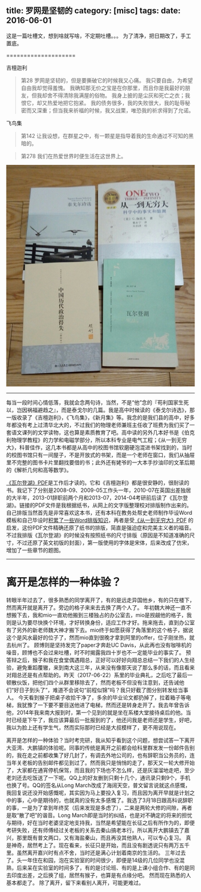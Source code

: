 title: 罗网是坚韧的
category: [misc]
tags: 
date: 2016-06-01
---

这是一篇吐槽文，想到啥就写啥，不定期吐槽。。。
为了清净，把日期改了，手工置底。

====================

<!--more-->

吉檀迦利
> 第28
> 罗网是坚韧的，但是要撕破它的时候我又心痛。
> 我只要自由，为希望自由我却觉得羞愧。
> 我确知那无价之宝是在你那里，而且你是我最好的朋友，但我却舍不得清除我满屋的俗物。
> 我身上披的是尘灰和死亡之衣；我恨它，却又热爱地把它抱紧。
> 我的债务很多，我的失败很大，我的耻辱秘密而又深重；但当我来祈福的时候，我又战栗，唯恐我的祈求得到了允诺。



飞鸟集
> 第142
> 让我设想，在群星之中，有一颗星是指导着我的生命通过不可知的黑暗的。

> 第278
> 我们在热爱世界时便生活在这世界上。

![](/img/4books_IMG_20150328_201923.jpg)

-----

每当一段时间心情低落，我就会念两句诗，当然，不是“他”念的『苟利国家生死以，岂因祸福避趋之』，而是泰戈尔的几篇。我是高中时候读的《泰戈尔诗选》，那一版收录了《吉檀迦利》，《飞鸟集》，《新月集》等。我念的是我们县的高中，好多年都没有考上过清华北大的，不过我们的物理老师兼班主任收了班费为我们买了一套语文课列的文学读物，这也算是素质教育了吧。高中读的另外几本好书是《伯克利物理学教程》的力学和电磁学部分，所以本科专业是电气工程；《从一到无穷大》，科普佳作，这几本书都是从高中的校图书馆软磨硬泡混进书架找到的，当时的校图书馆只有一间屋子，不是开放式的书架，而是一个老师在窗口，我们从抽屉里不完整的图书卡片里翻找要借的书；此外还有姥爷的一大本手抄油印的文革后期的《解析几何和高等数学》。

[《瓦尔登湖》PDF](/doc/walden.pdf)是工作后才读的。它和《吉檀迦利》都是很安静的，很耐读的书。我记下了分别是2008-09、2009-05工作头一年，2010-07在英国出差独居的大半年，2013-01辞职前两个月和2013-07，2014-04考研前后读了《瓦尔登湖》。链接的PDF文件是我根据纸书，从网上的文字版整理校对排版制作出来的。自己排版当然首先是非常喜欢这本书，还有本科在教务处帮史老师制作毕设Word模板和自己毕设时[积累了一些Word排版知识](https://wenku.baidu.com/view/a668646a1eb91a37f1115c35.html)，再者是受[《从一到无穷大》PDF](http://www.sendsms.cn/box/dl/_25B6_25B9_25B0_25EA_25B6_25C1_25CA_25E9/_25BF_25C6_25C6_25D5/_25A1_25B6_25B4_25D3_25D2_25BB_25B5_25BD_25CE_25DE_25C7_25EE_25B4_25F3_25A1_25B7.pdf) 的启发，这份PDF文件精确还原了纸书的排版，简直是强迫症和完美主义者的福音。不过我排版《瓦尔登湖》的时候没有按照纸书的尺寸排版（原因是不知道准确的尺寸，不过还原了英文初版的封面），第一版使用的字体是宋体，后来改成了仿宋，增加了一些章节的题图。


-----

# 离开是怎样的一种体验？
转眼半年过去了，很多熟悉的同学离开了，有的是远走异国他乡，有的只在楼下，然而离开就是离开了。旁边的格子来来去去换了两个人了。
年初魏大神还一直不想搬下去，我和mio一直劝他搬到三楼独占的办公室去，mio是觊觎他的格子，我则是认为要尽快换个环境，才好转换身份，适应工作才好。拖来拖去，直到办公室有了另外的新老师魏大神才搬下去。mio终于如愿获得了角落里的这个格子，据说这个是风水最好的位子了，然而mio直到很晚才拿到阿里的offer，位子刚坐热，就去杭州了。
顾博则是坚持发完了paper才奔赴UC Davis，从此再也没有咖啡机的噪音，顾博也不会过来吐槽，时不时揭露我四十岁也不一定能毕业的事实了。
预答辩之后，猴子和我在食堂偶遇翔总，正好可以好好向翔总总结一下我们的人生经验，避免重蹈覆辙，来到南大这三年，从来没有像那天说了那么多的话，而且看来对翔总还是有点帮助的。昨天（2017-06-22）系里的毕业典礼，之后吃了最后一顿散伙饭，把他们四个从群里移除去了，然而老板不但没有注意到，还告诫他们“好日子到头了”，难道不会说句“前程似锦”吗？我只好截了图分别转发给当事人。
今天看到猴子把桌子收拾干净了，多余的毕业论文都扔掉了，拉着箱子等电梯，我犹豫了一下要不要目送他进了电梯，然而还是转身走开了。我去年曾告诉他，2014年我来南大报到时，第一个见到的就是坐在系楼大堂接待桌后的他。当时已经是下午了，我应该算最后一批报到的了，他还问我是老师还是学生，好吧，我以为脸上还有学生气，然而实际那时已经是大叔模样了，更不用说现在。

离开是怎样的一种体验？当时考完研，我从知乎看到这个问题，想尝试答一下离开大亚湾、大鹏镇的体验呢。同事的传统是离开之前都会给科里群发发一份邮件告别的，我在走之前都收集了好几封了，有调去外地公司的，也有辞职当公务员的，连当年关老板的告别邮件都见到过了。然而我只是悄悄的走了，那天又一轮大修开始了，大家都在通宵停机保驾，而且我的下场也不怎么样，还是灰溜溜地走吧，至少老刘还去吃饭送了一下呢。QQ上的好友删到只剩十几个，通讯录只剩9个，手机也换了号。QQ的签名从Long March改成了海阔天空，普文留言说就这点感慨，我回复说还没开始感慨呢，其实因为马上要投入复习，而且因为离开早就是计划之中的事，心中是期待的，也就真的没有太多感慨了。我选了3月18日跟高科说辞职的事，一是为了拿到年终奖（后来发现是多虑了），二来是两轮大修的间隙，再者是取“散了吧”的谐音。Long March即是当时的纠结，也是对不确定的将来的担忧与期待，好在当时老婆坚定地支持我，当然是希望能在长征之后有所作为的，即便考研失败，还有师傅经过关老板的关系去秦山搞老本行。所以离开大鹏镇去了嘉兴，那里既有普文两口，又有海盐秦山，而且再没其他熟人，可以专心复习。
真是神奇，居然考上了。现在看来，长征只是开始，而且没有剧透说只有两万五千里。虽然离开嘉兴时有点不舍，当时还是满心计划着南京的生活的。
三年过去了。头一年住在和园，泡在实验室的时间很少，即便是14级的几位同学也没混熟，后来呆在实验室的时间多了，有的是讨论班、有的是上课小组合作、有的是同去印度出差，之后换了组，居然有猴子，也算是有点缘分吧。
然而现在熟悉的人基本都走了。
除了离开，留下来看别人离开，可能更难过。